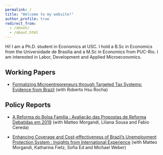 ```yaml
---
permalink: /
title: "Welcome to my website!"
author_profile: true
redirect_from: 
  - /about/
  - /about.html
---
```


Hi! I am a Ph.D. student in Economics at USC. I hold a B.Sc in Economics from the Universidade de Brasília and a M.Sc in Economics from PUC-Rio. I am interested in Labor, Development and Applied Microeconomics.

## Working Papers

* [Formalizing Microentrepreneurs through Targeted Tax Systems: Evidence from Brazil](https://github.com/robertohsurocha/MEI/raw/main/MEI_farias_hrocha.pdf) (with Roberto Hsu Rocha)

## Policy Reports

* [A Reforma do Bolsa Família : Avaliação das Propostas de Reforma Debatidas em 2019](https://hdl.handle.net/10986/37708) (with Matteo Morgandi, Liliana Sousa and Fabio Cereda)

* [Enhancing Coverage and Cost-effectiveness of Brazil’s Unemployment Protection System : Insights from International Experience](http://documents.worldbank.org/curated/en/570141612933174121) (with Matteo Morgandi, Katharina Fietz, Sofia Ed and Michael Weber)